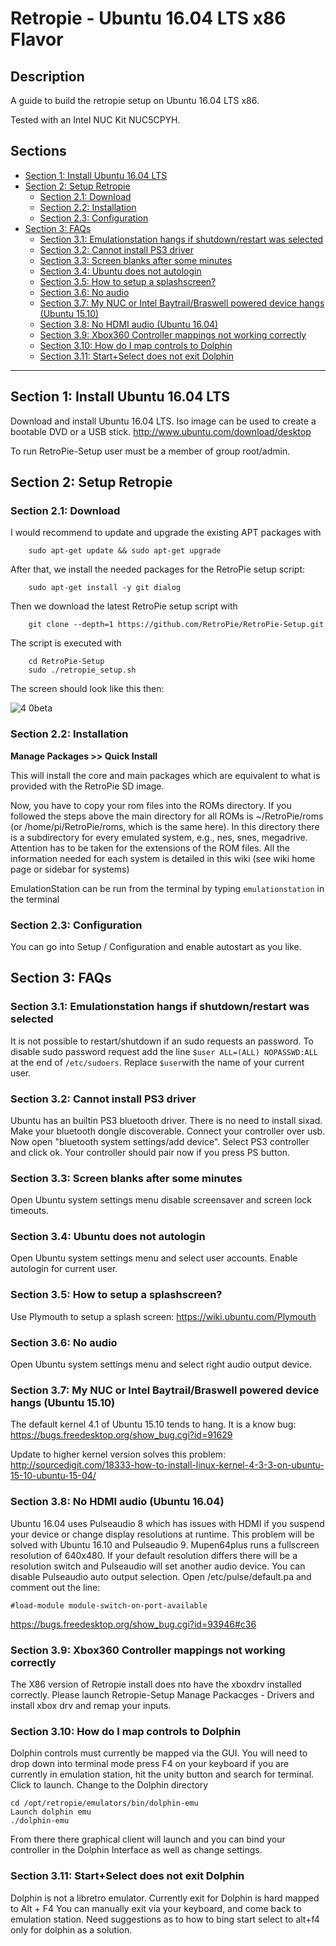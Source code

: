 # Retropie - Ubuntu 16.04 LTS x86 Flavor

## Description

A guide to build the retropie setup on Ubuntu 16.04 LTS x86. 

Tested with an Intel NUC Kit NUC5CPYH.

## Sections

  - [Section 1: Install Ubuntu 16.04 LTS](#section-1-install-ubuntu)
  - [Section 2: Setup Retropie](#section-2-install-retropie)
    - [Section 2.1: Download](#21-download)
    - [Section 2.2: Installation](#22-installation)
    - [Section 2.3: Configuration](#23-configuration)
  - [Section 3: FAQs](#section-3-faq)
    - [Section 3.1: Emulationstation hangs if shutdown/restart was selected](#31-hang)
    - [Section 3.2: Cannot install PS3 driver](#32-ps3)  
    - [Section 3.3: Screen blanks after some minutes](#33-configuration)
    - [Section 3.4: Ubuntu does not autologin](#34-autologin)
    - [Section 3.5: How to setup a splashscreen?](#35-splashscreen)
    - [Section 3.6: No audio](##36-noaudio)
    - [Section 3.7: My NUC or Intel Baytrail/Braswell powered device hangs (Ubuntu 15.10)](##37-hang)
    - [Section 3.8: No HDMI audio (Ubuntu 16.04)](##38-nohdmiaudio)
    - [Section 3.9: Xbox360 Controller mappings not working correctly](##39-xbox360)
    - [Section 3.10: How do I map controls to Dolphin](##310-dolphincontrols)
    - [Section 3.11: Start+Select does not exit Dolphin](##311-dolphinexit)

***

## Section 1: Install Ubuntu 16.04 LTS
    
Download and install Ubuntu 16.04 LTS. Iso image can be used to create a bootable DVD or a USB stick.
http://www.ubuntu.com/download/desktop

To run RetroPie-Setup user must be a member of group root/admin.

## Section 2: Setup Retropie

### Section 2.1: Download
    
I would recommend to update and upgrade the existing APT packages with
```
    sudo apt-get update && sudo apt-get upgrade
```
After that, we install the needed packages for the RetroPie setup script:
```
    sudo apt-get install -y git dialog
```
Then we download the latest RetroPie setup script with
```
    git clone --depth=1 https://github.com/RetroPie/RetroPie-Setup.git
```
The script is executed with
```
    cd RetroPie-Setup
    sudo ./retropie_setup.sh
```
The screen should look like this then:

![4 0beta](https://cloud.githubusercontent.com/assets/10035308/16218285/f06f3ba8-3738-11e6-9ccc-be601172713b.png)

### Section 2.2: Installation

**Manage Packages >> Quick Install**

This will install the core and main packages which are equivalent to what is provided with the RetroPie SD image.

Now, you have to copy your rom files into the ROMs directory. If you followed the steps above the main directory for all ROMs is ~/RetroPie/roms (or /home/pi/RetroPie/roms, which is the same here). In this directory there is a subdirectory for every emulated system, e.g., nes, snes, megadrive. Attention has to be taken for the extensions of the ROM files. All the information needed for each system is detailed in this wiki (see wiki home page or sidebar for systems)

EmulationStation can be run from the terminal by typing `emulationstation` in the terminal

### Section 2.3: Configuration

You can go into Setup / Configuration and enable autostart as you like.

## Section 3: FAQs

### Section 3.1: Emulationstation hangs if shutdown/restart was selected

It is not possible to restart/shutdown if an sudo requests an password. To disable sudo password request add the line `$user ALL=(ALL) NOPASSWD:ALL` at the end of `/etc/sudoers`. Replace `$user`with the name of your current user.

### Section 3.2: Cannot install PS3 driver

Ubuntu has an builtin PS3 bluetooth driver. There is no need to install sixad. Make your bluetooth dongle discoverable. Connect your controller over usb. Now open "bluetooth system settings/add device". Select PS3 controller and click ok. Your controller should pair now if you press PS button.

### Section 3.3: Screen blanks after some minutes

Open Ubuntu system settings menu disable screensaver and screen lock timeouts.  

### Section 3.4: Ubuntu does not autologin

Open Ubuntu system settings menu and select user accounts. Enable autologin for current user.    

### Section 3.5: How to setup a splashscreen?

Use Plymouth to setup a splash screen:
https://wiki.ubuntu.com/Plymouth

### Section 3.6: No audio

Open Ubuntu system settings menu and select right audio output device.  

### Section 3.7: My NUC or Intel Baytrail/Braswell powered device hangs (Ubuntu 15.10)

The default kernel 4.1 of Ubuntu 15.10 tends to hang. It is a know bug:
https://bugs.freedesktop.org/show_bug.cgi?id=91629

Update to higher kernel version solves this problem:
http://sourcedigit.com/18333-how-to-install-linux-kernel-4-3-3-on-ubuntu-15-10-ubuntu-15-04/

### Section 3.8: No HDMI audio (Ubuntu 16.04)

Ubuntu 16.04 uses Pulseaudio 8 which has issues with HDMI if you suspend your device or change display resolutions at runtime. This problem will be solved with Ubuntu 16.10 and Pulseaudio 9. Mupen64plus runs a fullscreen resolution of 640x480. If your default resolution differs there will be a resolution switch and Pulseaudio will set another audio device. You can disable Pulseaudio auto output selection. Open /etc/pulse/default.pa and comment out the line:
```
#load-module module-switch-on-port-available
```
https://bugs.freedesktop.org/show_bug.cgi?id=93946#c36

### Section 3.9: Xbox360 Controller mappings not working correctly

The X86 version of Retropie install does nto have the xboxdrv installed correctly.  Please launch Retropie-Setup Manage Packacges - Drivers and install xbox drv and remap your inputs. 


### Section 3.10: How do I map controls to Dolphin

Dolphin controls must currently be mapped via the GUI. You will need to drop down into terminal mode press F4 on your keyboard if you are currently in emulation station, hit the unity button and search for terminal.  Click to launch. 
Change to the Dolphin directory
```
cd /opt/retropie/emulators/bin/dolphin-emu 
Launch dolphin emu
./dolphin-emu 
```
From there there graphical client will launch and you can bind your controller in the Dolphin Interface as well as change settings.

### Section 3.11: Start+Select does not exit Dolphin

Dolphin is not a libretro emulator. Currently exit for Dolphin is hard mapped to Alt + F4 
You can manually exit via your keyboard, and come back to emulation station.
Need suggestions as to how to bing start select to alt+f4 only for dolphin as a solution.
